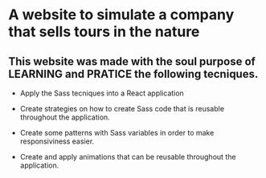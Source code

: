 # A website to simulate a company that sells tours in the nature

## This website was made with the soul purpose of LEARNING and PRATICE the following tecniques.
+ Apply the Sass tecniques into a React application
- Create strategies on how to create Sass code that is reusable throughout the application.
+ Create some patterns with Sass variables in order to make responsiviness easier.
- Create and apply animations that can be reusable throughout the application.  
